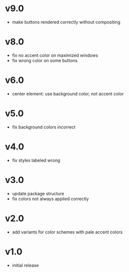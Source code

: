 # v9.0

- make buttons rendered correctly without compositing

# v8.0

- fix no accent color on maximized windows
- fix wrong color on some buttons

# v6.0

- center element: use background color, not accent color

# v5.0

- fix background colors incorrect

# v4.0

- fix styles labeled wrong

# v3.0

- update package structure
- fix colors not always applied correctly

# v2.0

-  add variants for color schemes with pale accent colors

# v1.0

- initial release
